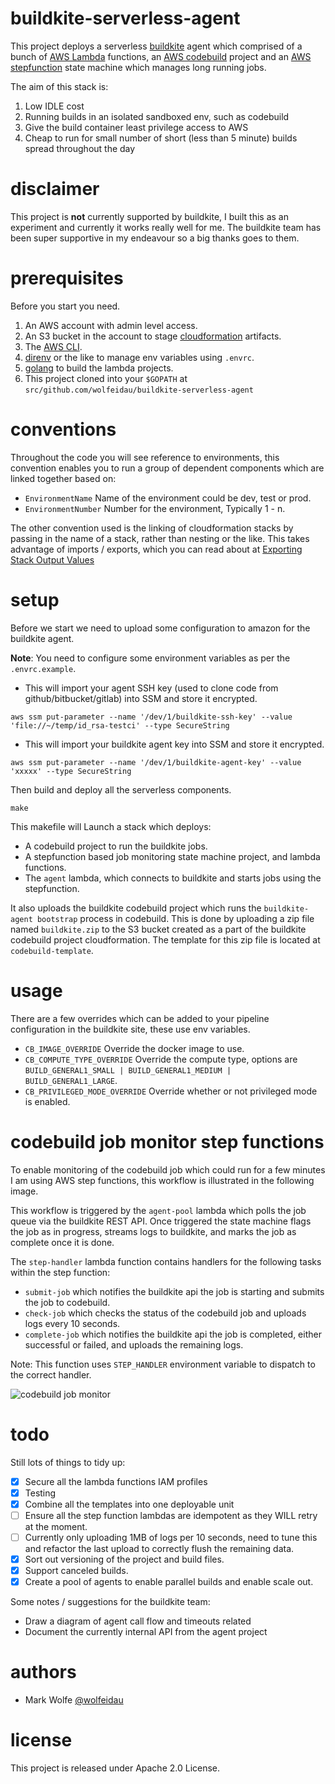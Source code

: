 # buildkite-serverless-agent

This project deploys a serverless [buildkite](https://buildkite.com/) agent which comprised of a bunch of [AWS Lambda](https://aws.amazon.com/lambda/) functions, an [AWS codebuild](https://aws.amazon.com/codebuild/) project and an [AWS stepfunction](https://aws.amazon.com/step-functions/) state machine which manages long running jobs.

The aim of this stack is:

1. Low IDLE cost
2. Running builds in an isolated sandboxed env, such as codebuild
3. Give the build container least privilege access to AWS
4. Cheap to run for small number of short (less than 5 minute) builds spread throughout the day

# disclaimer

This project is **not** currently supported by buildkite, I built this as an experiment and currently it works really well for me. The buildkite team has been super supportive in my endeavour so a big thanks goes to them.

# prerequisites

Before you start you need.

1. An AWS account with admin level access.
2. An S3 bucket in the account to stage [cloudformation](https://aws.amazon.com/cloudformation/) artifacts.
3. The [AWS CLI](https://aws.amazon.com/cli/).
4. [direnv](https://direnv.net/) or the like to manage env variables using `.envrc`.
5. [golang](https://golang.org) to build the lambda projects.
6. This project cloned into your `$GOPATH` at `src/github.com/wolfeidau/buildkite-serverless-agent`

# conventions

Throughout the code you will see reference to environments, this convention enables you to run a group of dependent components which are linked together based on:

* `EnvironmentName` Name of the environment could be dev, test or prod. 
* `EnvironmentNumber` Number for the environment, Typically 1 - n.

The other convention used is the linking of cloudformation stacks by passing in the name of a stack, rather than nesting or the like. This takes advantage of imports / exports, which you can read about at [Exporting Stack Output Values
](https://docs.aws.amazon.com/AWSCloudFormation/latest/UserGuide/using-cfn-stack-exports.html) 

# setup

Before we start we need to upload some configuration to amazon for the buildkite agent.

**Note**: You need to configure some environment variables as per the `.envrc.example`.

* This will import your agent SSH key (used to clone code from github/bitbucket/gitlab) into SSM and store it encrypted.

```
aws ssm put-parameter --name '/dev/1/buildkite-ssh-key' --value 'file://~/temp/id_rsa-testci' --type SecureString
```

* This will import your buildkite agent key into SSM and store it encrypted.

```
aws ssm put-parameter --name '/dev/1/buildkite-agent-key' --value 'xxxxx' --type SecureString
```

Then build and deploy all the serverless components.

```
make
```

This makefile will Launch a stack which deploys:

* A codebuild project to run the buildkite jobs.
* A stepfunction based job monitoring state machine project, and lambda functions.
* The `agent` lambda, which connects to buildkite and starts jobs using the stepfunction.

It also uploads the buildkite codebuild project which runs the `buildkite-agent bootstrap` process in codebuild. This is done by uploading a zip file named `buildkite.zip` to the S3 bucket created as a part of the buildkite codebuild project cloudformation. The template for this zip file is located at `codebuild-template`.

# usage

There are a few overrides which can be added to your pipeline configuration in the buildkite site, these use env variables.

* `CB_IMAGE_OVERRIDE` Override the docker image to use.
* `CB_COMPUTE_TYPE_OVERRIDE` Override the compute type, options are `BUILD_GENERAL1_SMALL | BUILD_GENERAL1_MEDIUM | BUILD_GENERAL1_LARGE`. 
* `CB_PRIVILEGED_MODE_OVERRIDE` Override whether or not privileged mode is enabled.

# codebuild job monitor step functions

To enable monitoring of the codebuild job which could run for a few minutes I am using AWS step functions, this workflow is illustrated in the following image.

This workflow is triggered by the `agent-pool` lambda which polls the job queue via the buildkite REST API. Once triggered the state machine flags the job as in progress, streams logs to buildkite, and marks the job as complete once it is done.

The `step-handler` lambda function contains handlers for the following tasks within the step function:

* `submit-job` which notifies the buildkite api the job is starting and submits the job to codebuild.
* `check-job` which checks the status of the codebuild job and uploads logs every 10 seconds.
* `complete-job` which notifies the buildkite api the job is completed, either successful or failed, and uploads the remaining logs.

Note: This function uses `STEP_HANDLER` environment variable to dispatch to the correct handler.

![codebuild job monitor](docs/images/stepfunction.png)

# todo

Still lots of things to tidy up:

- [x] Secure all the lambda functions IAM profiles
- [X] Testing
- [x] Combine all the templates into one deployable unit
- [ ] Ensure all the step function lambdas are idempotent as they WILL retry at the moment.
- [ ] Currently only uploading 1MB of logs per 10 seconds, need to tune this and refactor the last upload to correctly flush the remaining data.
- [X] Sort out versioning of the project and build files.
- [X] Support canceled builds.
- [X] Create a pool of agents to enable parallel builds and enable scale out.

Some notes / suggestions for the buildkite team:

* Draw a diagram of agent call flow and timeouts related
* Document the currently internal API from the agent project

# authors

* Mark Wolfe [@wolfeidau](https://twitter.com/wolfeidau)

# license

This project is released under Apache 2.0 License.